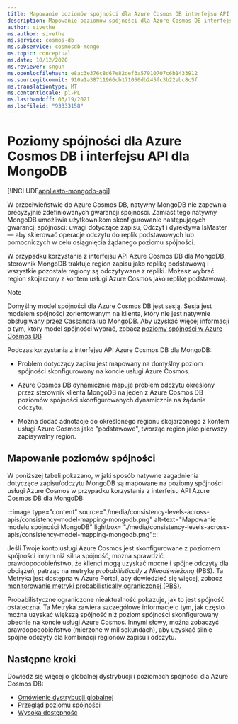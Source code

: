 ```yaml
---
title: Mapowanie poziomów spójności dla Azure Cosmos DB interfejsu API dla MongoDB
description: Mapowanie poziomów spójności dla Azure Cosmos DB interfejsu API dla MongoDB.
author: sivethe
ms.author: sivethe
ms.service: cosmos-db
ms.subservice: cosmosdb-mongo
ms.topic: conceptual
ms.date: 10/12/2020
ms.reviewer: sngun
ms.openlocfilehash: e8ac3e376c8d67e82def3a57910707c6b1433912
ms.sourcegitcommit: 910a1a38711966cb171050db245fc3b22abc8c5f
ms.translationtype: MT
ms.contentlocale: pl-PL
ms.lasthandoff: 03/19/2021
ms.locfileid: "93333158"
---
```

# <a name="consistency-levels-for-azure-cosmos-db-and-the-api-for-mongodb"></a>Poziomy spójności dla Azure Cosmos DB i interfejsu API dla MongoDB
[!INCLUDE[appliesto-mongodb-api](includes/appliesto-mongodb-api.md)]

W przeciwieństwie do Azure Cosmos DB, natywny MongoDB nie zapewnia precyzyjnie zdefiniowanych gwarancji spójności. Zamiast tego natywny MongoDB umożliwia użytkownikom skonfigurowanie następujących gwarancji spójności: uwagi dotyczące zapisu, Odczyt i dyrektywa IsMaster — aby skierować operacje odczytu do replik podstawowych lub pomocniczych w celu osiągnięcia żądanego poziomu spójności.

W przypadku korzystania z interfejsu API Azure Cosmos DB dla MongoDB, sterownik MongoDB traktuje region zapisu jako replikę podstawową i wszystkie pozostałe regiony są odczytywane z repliki. Możesz wybrać region skojarzony z kontem usługi Azure Cosmos jako replikę podstawową.

> [!NOTE]
> Domyślny model spójności dla Azure Cosmos DB jest sesją. Sesja jest modelem spójności zorientowanym na klienta, który nie jest natywnie obsługiwany przez Cassandra lub MongoDB. Aby uzyskać więcej informacji o tym, który model spójności wybrać, zobacz [poziomy spójności w Azure Cosmos DB](consistency-levels.md)

Podczas korzystania z interfejsu API Azure Cosmos DB dla MongoDB:

* Problem dotyczący zapisu jest mapowany na domyślny poziom spójności skonfigurowany na koncie usługi Azure Cosmos.

* Azure Cosmos DB dynamicznie mapuje problem odczytu określony przez sterownik klienta MongoDB na jeden z Azure Cosmos DB poziomów spójności skonfigurowanych dynamicznie na żądanie odczytu.  

* Można dodać adnotacje do określonego regionu skojarzonego z kontem usługi Azure Cosmos jako "podstawowe", tworząc region jako pierwszy zapisywalny region. 

## <a name="mapping-consistency-levels"></a>Mapowanie poziomów spójności

W poniższej tabeli pokazano, w jaki sposób natywne zagadnienia dotyczące zapisu/odczytu MongoDB są mapowane na poziomy spójności usługi Azure Cosmos w przypadku korzystania z interfejsu API Azure Cosmos DB dla MongoDB:

:::image type="content" source="./media/consistency-levels-across-apis/consistency-model-mapping-mongodb.png" alt-text="Mapowanie modelu spójności MongoDB" lightbox= "./media/consistency-levels-across-apis/consistency-model-mapping-mongodb.png":::

Jeśli Twoje konto usługi Azure Cosmos jest skonfigurowane z poziomem spójności innym niż silna spójność, można sprawdzić prawdopodobieństwo, że klienci mogą uzyskać mocne i spójne odczyty dla obciążeń, patrząc na metrykę *probabilistically z Nieodświeżoną* (PBS). Ta Metryka jest dostępna w Azure Portal, aby dowiedzieć się więcej, zobacz [monitorowanie metryki probabilistically ograniczonej (PBS)](how-to-manage-consistency.md#monitor-probabilistically-bounded-staleness-pbs-metric).

Probabilistyczne ograniczone nieaktualność pokazuje, jak to jest spójność ostateczna. Ta Metryka zawiera szczegółowe informacje o tym, jak często można uzyskać większą spójność niż poziom spójności skonfigurowany obecnie na koncie usługi Azure Cosmos. Innymi słowy, można zobaczyć prawdopodobieństwo (mierzone w milisekundach), aby uzyskać silnie spójne odczyty dla kombinacji regionów zapisu i odczytu.

## <a name="next-steps"></a>Następne kroki

Dowiedz się więcej o globalnej dystrybucji i poziomach spójności dla Azure Cosmos DB:

* [Omówienie dystrybucji globalnej](distribute-data-globally.md)
* [Przegląd poziomu spójności](consistency-levels.md)
* [Wysoka dostępność](high-availability.md)

